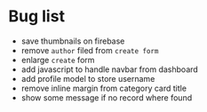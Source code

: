 # Bug list

- save thumbnails on firebase
- remove `author` filed from `create form`
- enlarge `create` form
- add javascript to handle navbar from dashboard
- add profile model to store username
- remove inline margin from category card title
- show some message if no record where found
